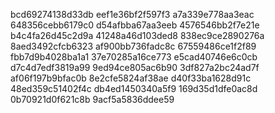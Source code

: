 bcd69274138d33db
eef1e36bf2f597f3
a7a339e778aa3eac
648356cebb6179c0
d54afbba67aa3eeb
4576546bb2f7e21e
b4c4fa26d45c2d9a
41248a46d103ded8
838ec9ce2890276a
8aed3492cfcb6323
af900bb736fadc8c
67559486ce1f2f89
fbb7d9b4028ba1a1
37e70285a16ce773
e5cad40746e6c0cb
d7c4d7edf3819a99
9ed94ce805ac6b90
3df827a2bc24ad7f
af06f197b9bfac0b
8e2cfe5824af38ae
d40f33ba1628d91c
48ed359c51402f4c
db4ed1450340a5f9
169d35d1dfe0ac8d
0b70921d0f621c8b
9acf5a5836ddee59
